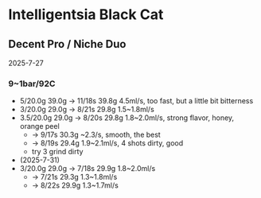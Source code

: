 # Intelligentsia Black Cat

## Decent Pro / Niche Duo

2025-7-27

### 9~1bar/92C

- 5/20.0g 39.0g -> 11/18s 39.8g 4.5ml/s, too fast, but a little bit bitterness
- 3/20.0g 29.0g -> 8/21s 29.8g 1.5\~1.8ml/s
- 3.5/20.0g 29.0g -> 8/20s 29.8g 1.8\~2.0ml/s, strong flavor, honey, orange peel
  - -> 9/17s 30.3g \~2.3/s, smooth, the best
  - -> 8/19s 29.4g 1.9\~2.1ml/s, 4 shots dirty, good
  - try 3 grind dirty
- (2025-7-31)
- 3/20.0g 29.0g -> 7/18s 29.9g 1.8\~2.0ml/s
  - -> 7/21s 29.3g 1.3\~1.8ml/s
  - -> 8/22s 29.9g 1.3\~1.7ml/s
